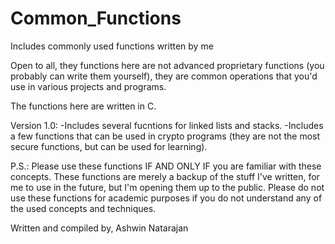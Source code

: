 # Common_Functions
Includes commonly used functions written by me

Open to all, they functions here are not advanced proprietary functions (you probably can write them yourself), they are common operations that you'd use in various projects and programs.

The functions here are written in C.

Version 1.0:
    -Includes several fucntions for linked lists and stacks.
    -Includes a few functions that can be used in crypto programs (they are not the most secure functions, but can be used for learning).
    
P.S.: Please use these functions IF AND ONLY IF you are familiar with these concepts. These functions are merely a backup of the stuff I've written, for me to use in the future, but I'm opening them up to the public. Please do not use these functions for academic purposes if you do not understand any of the used concepts and techniques.

Written and compiled by,
Ashwin Natarajan

